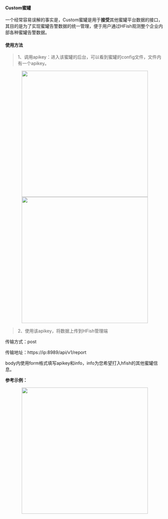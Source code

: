 #### Custom蜜罐

一个经常容易误解的事实是，Custom蜜罐是用于**接受**其他蜜罐平台数据的接口，其目的是为了实现蜜罐告警数据的统一管理，便于用户通过HFish观测整个企业内部各种蜜罐告警数据。

#### 使用方法

> 1、调用apikey：进入该蜜罐的后台，可以看到蜜罐的config文件，文件内有一个apikey。

<div align="center"><img src="https://hfish.net/images/image-20211027204924883.png" alt="" height="400px" /></div>

<div align="center"><img src="https://hfish.net/images/image-20211027205006150.png" alt="" height="400px" /></div>


> 2、使用该apikey，将数据上传到HFish管理端

传输方式：post

传输地址：https://ip:8989/api/v1/report

body内使用form格式填写apikey和info，info为您希望打入hfish的其他蜜罐信息。

**参考示例：**

<div align="center"><img src="https://hfish.net/images/image-20211027205827645.png" alt="" height="400px" /></div>

<div align="center"><img src="https://hfish.net/images/image-20211027205939646.png" alt="" style="zoom:50%;" /></div>
